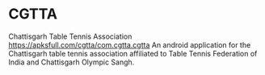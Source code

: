 # CGTTA
Chattisgarh Table Tennis Association
https://apksfull.com/cgtta/com.cgtta.cgtta
An android application for the Chattisgarh table tennis association affiliated to Table Tennis Federation of India and Chattisgarh Olympic Sangh.
